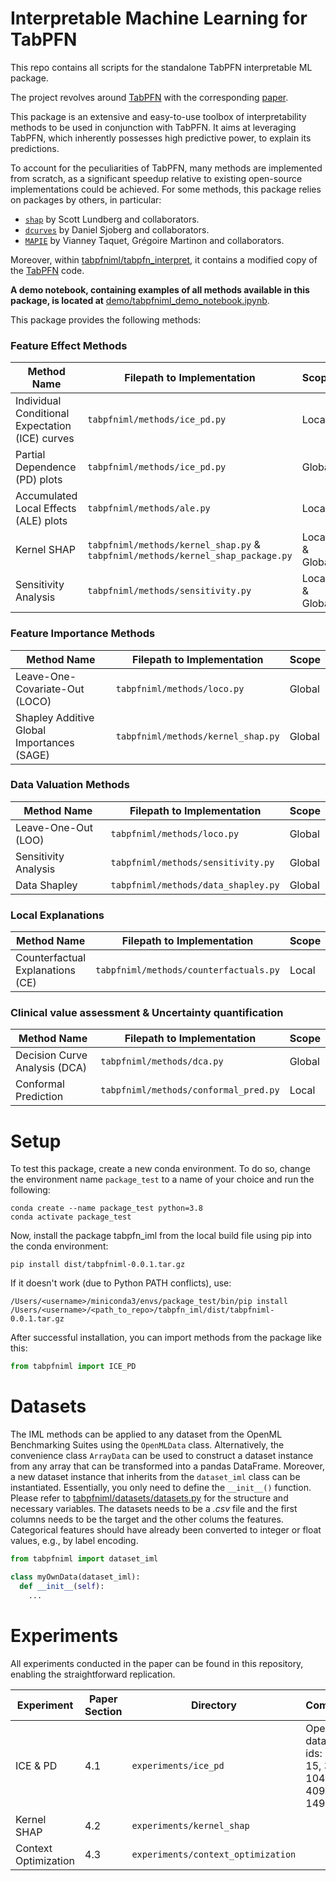 # Interpretable Machine Learning for TabPFN

This repo contains all scripts for the standalone TabPFN interpretable ML package.

The project revolves around [TabPFN](https://github.com/automl/TabPFN) with the corresponding [paper](https://arxiv.org/pdf/2207.01848.pdf).

This package is an extensive and easy-to-use toolbox of interpretability methods to be used in conjunction with TabPFN. It aims at leveraging TabPFN, which inherently possesses high predictive power, to explain its predictions.

To account for the peculiarities of TabPFN, many methods are implemented from scratch, as a significant speedup relative to existing open-source implementations could be achieved. For some methods, this package relies on packages by others, in particular: 
- [`shap`](https://github.com/shap/shap) by Scott Lundberg and collaborators.
- [`dcurves`](https://github.com/ddsjoberg/dcurves) by Daniel Sjoberg and collaborators.
- [`MAPIE`](https://github.com/scikit-learn-contrib/MAPIE) by Vianney Taquet, Grégoire Martinon and collaborators.

Moreover, within [tabpfniml/tabpfn_interpret](tabpfniml/tabpfn_interpret), it contains a modified copy of the [TabPFN](https://github.com/automl/TabPFN) code.

**A demo notebook, containing examples of all methods available in this package, is located at** [demo/tabpfniml_demo_notebook.ipynb](demo/tabpfniml_demo_notebook.ipynb).

This package provides the following methods:

### Feature Effect Methods
| Method Name                                   | Filepath to Implementation            | Scope           |
|-----------------------------------------------|---------------------------------------|-----------------|
| Individual Conditional Expectation (ICE) curves | `tabpfniml/methods/ice_pd.py`         | Local           |
| Partial Dependence (PD) plots                | `tabpfniml/methods/ice_pd.py`          | Global          |
| Accumulated Local Effects (ALE) plots        | `tabpfniml/methods/ale.py`             | Local           |
| Kernel SHAP                                  | `tabpfniml/methods/kernel_shap.py` & `tabpfniml/methods/kernel_shap_package.py`     | Local & Global  |
| Sensitivity Analysis                         | `tabpfniml/methods/sensitivity.py`     | Local & Global  |


### Feature Importance Methods
| Method Name                             | Filepath to Implementation          | Scope   |
|-----------------------------------------|--------------------------------------|---------|
| Leave-One-Covariate-Out (LOCO)          | `tabpfniml/methods/loco.py`          | Global  |
| Shapley Additive Global Importances (SAGE) | `tabpfniml/methods/kernel_shap.py`    | Global  |



### Data Valuation Methods
| Method Name                            | Filepath to Implementation            | Scope   |
|----------------------------------------|----------------------------------------|---------|
| Leave-One-Out (LOO)                    | `tabpfniml/methods/loco.py`            | Global  |
| Sensitivity Analysis                   | `tabpfniml/methods/sensitivity.py`     | Global  |
| Data Shapley                           | `tabpfniml/methods/data_shapley.py`    | Global  |


### Local Explanations
| Method Name                           | Filepath to Implementation          | Scope  |
|---------------------------------------|--------------------------------------|--------|
| Counterfactual Explanations (CE)      | `tabpfniml/methods/counterfactuals.py` | Local  |



### Clinical value assessment & Uncertainty quantification
| Method Name                           | Filepath to Implementation          | Scope   |
|---------------------------------------|--------------------------------------|---------|
| Decision Curve Analysis (DCA)         | `tabpfniml/methods/dca.py`           | Global  |
| Conformal Prediction                  | `tabpfniml/methods/conformal_pred.py` | Local   |



# Setup

To test this package, create a new conda environment. To do so, change the environment name `package_test` to a name of your choice and run the following:
```shell
conda create --name package_test python=3.8
conda activate package_test
```
Now, install the package tabpfn_iml from the local build file using pip into the conda environment:

```shell
pip install dist/tabpfniml-0.0.1.tar.gz
```

If it doesn't work (due to Python PATH conflicts), use:

```shell
/Users/<username>/miniconda3/envs/package_test/bin/pip install /Users/<username>/<path_to_repo>/tabpfn_iml/dist/tabpfniml-0.0.1.tar.gz
```
After successful installation, you can import methods from the package like this:
```python
from tabpfniml import ICE_PD
```

# Datasets

The IML methods can be applied to any dataset from the OpenML Benchmarking Suites using the `OpenMLData` class. Alternatively, the convenience class `ArrayData` can be used to construct a dataset instance from any array that can be transformed into a pandas DataFrame. Moreover, a new dataset instance that inherits from the `dataset_iml` class can be instantiated. Essentially, you only need to define the `__init__()` function. Please refer to [tabpfniml/datasets/datasets.py](tabpfniml/datasets/datasets.py) for the structure and necessary variables. The datasets needs to be a *.csv* file and the first columns needs to be the target and the other colums the features. Categorical features should have already been converted to integer or float values, e.g., by label encoding.

```python
from tabpfniml import dataset_iml

class myOwnData(dataset_iml):
  def __init__(self):
    ...

```

# Experiments

All experiments conducted in the paper can be found in this repository, enabling the straightforward replication.

| Experiment                 | Paper Section    | Directory                            | Comments                                             |
|----------------------------|------------------|--------------------------------------|------------------------------------------------------|
| ICE & PD                   | 4.1              | `experiments/ice_pd`                 | OpenML dataset ids: 11, 15, 31, 1049, 37, 40982, 1494|
| Kernel SHAP                | 4.2              | `experiments/kernel_shap`            |                                                      |
| Context Optimization       | 4.3              | `experiments/context_optimization`   |                                                      |
